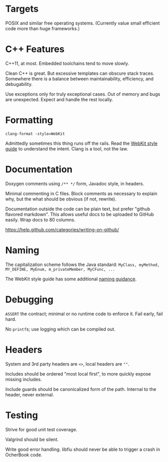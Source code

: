 # Targets

POSIX and similar free operating systems.  (Currently value small efficient
code more than huge frameworks.)


# C++ Features

C++11, at most.  Embedded toolchains tend to move slowly.

Clean C++ is great.  But excessive templates can obscure stack traces.
Somewhere there is a balance between maintainability, efficiency, and
debugability.

Use exceptions only for truly exceptional cases.  Out of memory and bugs are
unexpected.  Expect and handle the rest locally.


# Formatting

`clang-format -style=WebKit`

Admittedly sometimes this thing runs off the rails.  Read the [WebKit style
guide](https://webkit.org/code-style-guidelines/) to understand the intent.
Clang is a tool, not the law.

# Documentation

Doxygen comments using `/** */` form, Javadoc style, in headers.

Minimal commenting in C files.  Block comments as necessary to explain why, but
the what should be obvious (if not, rewrite).

Documentation outside the code can be plain text, but prefer "github flavored
markdown".  This allows useful docs to be uploaded to GitHub easily.  Wrap docs
to 80 columns.

https://help.github.com/categories/writing-on-github/


# Naming

The capitalization scheme follows the Java standard: `MyClass, myMethod,
MY_DEFINE, MyEnum, m_privateMember, MyCFunc, ...`

The WebKit style guide has some additional [naming
guidance](https://webkit.org/code-style-guidelines/#names).

# Debugging

`ASSERT` the contract; minimal or no runtime code to enforce it.  Fail early,
fail hard.

No `printf`s; use logging which can be compiled out.


# Headers

System and 3rd party headers are `<>`, local headers are `""`.

Includes should be ordered "most local first", to more quickly expose missing
includes.

Include guards should be canonicalized form of the path.  Internal to the
header, never external.


# Testing

Strive for good unit test coverage.

Valgrind should be silent.

Write good error handling.  libfiu should never be able to trigger a crash in
OcherBook code.
